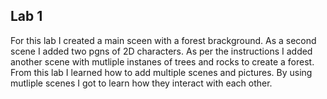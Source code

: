 ## Lab 1

For this lab I created a main sceen with a forest brackground. As a second scene I added two pgns of 2D characters. 
As per the instructions I added another scene with mutliple instanes of trees and rocks to create a forest. 
From this lab I learned how to add multiple scenes and pictures. By using mutliple scenes I got to learn how they
interact with each other.
